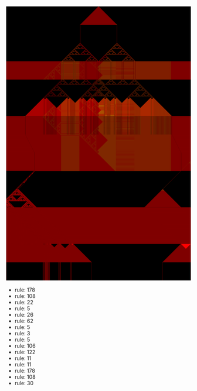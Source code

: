 ![photo](./output.png) 
 * rule: 178
* rule: 108
* rule: 22
* rule: 5
* rule: 26
* rule: 62
* rule: 5
* rule: 3
* rule: 5
* rule: 106
* rule: 122
* rule: 11
* rule: 11
* rule: 178
* rule: 108
* rule: 30
